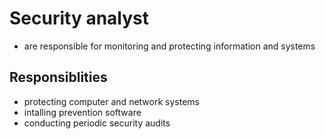# Security analyst
- are responsible for monitoring and protecting information and systems

## Responsiblities
- protecting computer and network systems
- intalling prevention software
- conducting periodic security audits
